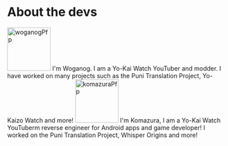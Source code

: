 # About the devs

<img src="https://cdn.discordapp.com/avatars/858802916693114911/9e0d7760506048d52764a270da7d9376.png?size=4096" alt="woganogPfp" width="100"/> 
I'm Woganog. I am a Yo-Kai Watch YouTuber and modder. I have worked on many projects such as the Puni Translation Project, Yo-Kaizo Watch and more!
<img src="https://yt3.googleusercontent.com/i20tnesg6jgSeUOQnhdtKd1F2f4J2v2AYGmmBgUiMzf7ZSEdg79JrpSE7Ply_uBS3dG7rX08SQ=s176-c-k-c0x00ffffff-no-rj" alt="komazuraPfp" width="100"/> 
I'm Komazura, I am a Yo-Kai Watch YouTuberm reverse engineer for Android apps and game developer! I worked on the Puni Translation Project, Whisper Origins and more!




